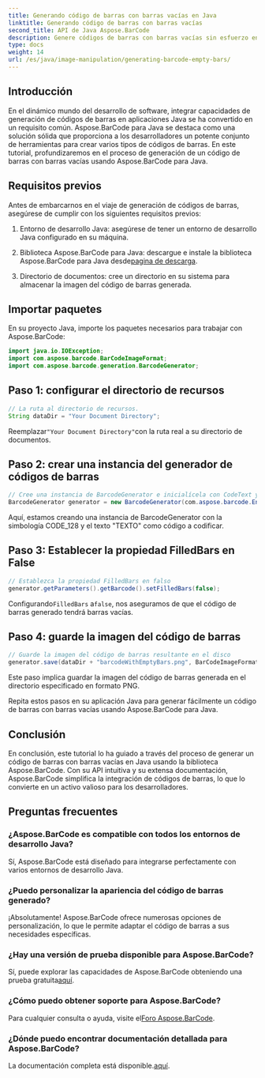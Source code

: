```yaml
---
title: Generando código de barras con barras vacías en Java
linktitle: Generando código de barras con barras vacías
second_title: API de Java Aspose.BarCode
description: Genere códigos de barras con barras vacías sin esfuerzo en Java usando Aspose.BarCode. Personalice la apariencia e intégrela sin problemas. ¡Explora el tutorial ahora!
type: docs
weight: 14
url: /es/java/image-manipulation/generating-barcode-empty-bars/
---
```


## Introducción

En el dinámico mundo del desarrollo de software, integrar capacidades de generación de códigos de barras en aplicaciones Java se ha convertido en un requisito común. Aspose.BarCode para Java se destaca como una solución sólida que proporciona a los desarrolladores un potente conjunto de herramientas para crear varios tipos de códigos de barras. En este tutorial, profundizaremos en el proceso de generación de un código de barras con barras vacías usando Aspose.BarCode para Java.

## Requisitos previos

Antes de embarcarnos en el viaje de generación de códigos de barras, asegúrese de cumplir con los siguientes requisitos previos:

1. Entorno de desarrollo Java: asegúrese de tener un entorno de desarrollo Java configurado en su máquina.

2.  Biblioteca Aspose.BarCode para Java: descargue e instale la biblioteca Aspose.BarCode para Java desde[pagina de descarga](https://releases.aspose.com/barcode/java/).

3. Directorio de documentos: cree un directorio en su sistema para almacenar la imagen del código de barras generada.

## Importar paquetes

En su proyecto Java, importe los paquetes necesarios para trabajar con Aspose.BarCode:

```java
import java.io.IOException;
import com.aspose.barcode.BarCodeImageFormat;
import com.aspose.barcode.generation.BarcodeGenerator;
```

## Paso 1: configurar el directorio de recursos

```java
// La ruta al directorio de recursos.
String dataDir = "Your Document Directory";
```

 Reemplazar`"Your Document Directory"`con la ruta real a su directorio de documentos.

## Paso 2: crear una instancia del generador de códigos de barras

```java
// Cree una instancia de BarcodeGenerator e inicialícela con CodeText y Symbology
BarcodeGenerator generator = new BarcodeGenerator(com.aspose.barcode.EncodeTypes.CODE_128, "TEXT");
```

Aquí, estamos creando una instancia de BarcodeGenerator con la simbología CODE_128 y el texto "TEXTO" como código a codificar.

## Paso 3: Establecer la propiedad FilledBars en False

```java
// Establezca la propiedad FilledBars en falso
generator.getParameters().getBarcode().setFilledBars(false);
```

 Configurando`FilledBars` a`false`, nos aseguramos de que el código de barras generado tendrá barras vacías.

## Paso 4: guarde la imagen del código de barras

```java
// Guarde la imagen del código de barras resultante en el disco
generator.save(dataDir + "barcodeWithEmptyBars.png", BarCodeImageFormat.PNG);
```

Este paso implica guardar la imagen del código de barras generada en el directorio especificado en formato PNG.

Repita estos pasos en su aplicación Java para generar fácilmente un código de barras con barras vacías usando Aspose.BarCode para Java.

## Conclusión

En conclusión, este tutorial lo ha guiado a través del proceso de generar un código de barras con barras vacías en Java usando la biblioteca Aspose.BarCode. Con su API intuitiva y su extensa documentación, Aspose.BarCode simplifica la integración de códigos de barras, lo que lo convierte en un activo valioso para los desarrolladores.

## Preguntas frecuentes

### ¿Aspose.BarCode es compatible con todos los entornos de desarrollo Java?
Sí, Aspose.BarCode está diseñado para integrarse perfectamente con varios entornos de desarrollo Java.

### ¿Puedo personalizar la apariencia del código de barras generado?
¡Absolutamente! Aspose.BarCode ofrece numerosas opciones de personalización, lo que le permite adaptar el código de barras a sus necesidades específicas.

### ¿Hay una versión de prueba disponible para Aspose.BarCode?
 Sí, puede explorar las capacidades de Aspose.BarCode obteniendo una prueba gratuita[aquí](https://releases.aspose.com/).

### ¿Cómo puedo obtener soporte para Aspose.BarCode?
 Para cualquier consulta o ayuda, visite el[Foro Aspose.BarCode](https://forum.aspose.com/c/barcode/13).

### ¿Dónde puedo encontrar documentación detallada para Aspose.BarCode?
 La documentación completa está disponible.[aquí](https://reference.aspose.com/barcode/java/).